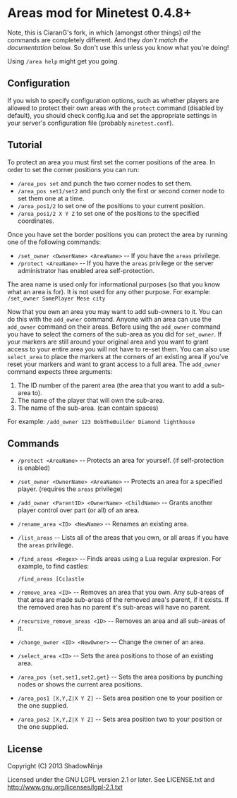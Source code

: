 Areas mod for Minetest 0.4.8+
=============================

Note, this is CiaranG's fork, in which (amongst other things) *all* the
commands are completely different. And they *don't match the documentation*
below. So don't use this unless you know what you're doing!

Using `/area help` might get you going.


Configuration
-------------

If you wish to specify configuration options, such as whether players are
allowed to protect their own areas with the `protect` command (disabled by
default), you should check config.lua and set the appropriate settings in your
server's configuration file (probably `minetest.conf`).


Tutorial
--------

To protect an area you must first set the corner positions of the area.
In order to set the corner positions you can run:
  * `/area_pos set` and punch the two corner nodes to set them.
  * `/area_pos set1/set2` and punch only the first or second corner node to
	set them one at a time.
  * `/area_pos1/2` to set one of the positions to your current position.
  * `/area_pos1/2 X Y Z` to set one of the positions to the specified
	coordinates.

Once you have set the border positions you can protect the area by running one
of the following commands:
  * `/set_owner <OwnerName> <AreaName>` -- If you have the `areas` privilege.
  * `/protect <AreaName>` -- If you have the `areas` privilege or the server
	administrator has enabled area self-protection.

The area name is used only for informational purposes (so that you know what
an area is for).  It is not used for any other purpose.
For example: `/set_owner SomePlayer Mese city`

Now that you own an area you may want to add sub-owners to it. You can do this
with the `add_owner` command.  Anyone with an area can use the `add_owner`
command on their areas.  Before using the `add_owner` command you have to
select the corners of the sub-area as you did for `set_owner`. If your markers
are still around your original area and you want to grant access to your
entire area you will not have to re-set them. You can also use `select_area` to
place the markers at the corners of an existing area if you've reset your
markers and want to grant access to a full area.
The `add_owner` command expects three arguments:
  1. The ID number of the parent area (the area that you want to add a
	sub-area to).
  2. The name of the player that will own the sub-area.
  3. The name of the sub-area. (can contain spaces)

For example: `/add_owner 123 BobTheBuilder Diamond lighthouse`


Commands
--------

  * `/protect <AreaName>` -- Protects an area for yourself. (if
	self-protection is enabled)

  * `/set_owner <OwnerName> <AreaName>` -- Protects an area for a specified
	player. (requires the `areas` privilege)

  * `/add_owner <ParentID> <OwnerName> <ChildName>` -- Grants another player
	control over part (or all) of an area.

  * `/rename_area <ID> <NewName>` -- Renames an existing area.

  * `/list_areas` -- Lists all of the areas that you own, or all areas if you
	have the `areas` privilege.

  * `/find_areas <Regex>` -- Finds areas using a Lua regular expresion.
	For example, to find castles:

		/find_areas [Cc]astle

  * `/remove_area <ID>` -- Removes an area that you own. Any sub-areas of that
	area are made sub-areas of the removed area's parent, if it exists.
	If the removed area has no parent it's sub-areas will have no parent.

  * `/recursive_remove_areas <ID>` -- Removes an area and all sub-areas of it.

  * `/change_owner <ID> <NewOwner>` -- Change the owner of an area.

  * `/select_area <ID>` -- Sets the area positions to those of an existing
	area.

  * `/area_pos {set,set1,set2,get}` -- Sets the area positions by punching
	nodes or shows the current area positions.

  * `/area_pos1 [X,Y,Z|X Y Z]` -- Sets area position one to your position or
	the one supplied.

  * `/area_pos2 [X,Y,Z|X Y Z]` -- Sets area position two to your position or
	the one supplied.

License
-------

Copyright (C) 2013 ShadowNinja

Licensed under the GNU LGPL version 2.1 or later.
See LICENSE.txt and http://www.gnu.org/licenses/lgpl-2.1.txt

